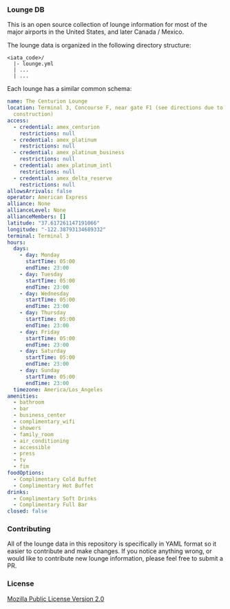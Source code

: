 ### Lounge DB

This is an open source collection of lounge information for most of the major airports in the United States, and later Canada / Mexico.

The lounge data is organized in the following directory structure:

```
<iata_code>/
  |- lounge.yml
  | ...
  | ...
```

Each lounge has a similar common schema:

```yml
name: The Centurion Lounge
location: Terminal 3, Concourse F, near gate F1 (see directions due to ongoing
  construction)
access:
  - credential: amex_centurion
    restrictions: null
  - credential: amex_platinum
    restrictions: null
  - credential: amex_platinum_business
    restrictions: null
  - credential: amex_platinum_intl
    restrictions: null
  - credential: amex_delta_reserve
    restrictions: null
allowsArrivals: false
operator: American Express
alliance: None
allianceLevel: None
allianceMembers: []
latitude: "37.617261147191066"
longitude: "-122.38793134689332"
terminal: Terminal 3
hours:
  days:
    - day: Monday
      startTime: 05:00
      endTime: 23:00
    - day: Tuesday
      startTime: 05:00
      endTime: 23:00
    - day: Wednesday
      startTime: 05:00
      endTime: 23:00
    - day: Thursday
      startTime: 05:00
      endTime: 23:00
    - day: Friday
      startTime: 05:00
      endTime: 23:00
    - day: Saturday
      startTime: 05:00
      endTime: 23:00
    - day: Sunday
      startTime: 05:00
      endTime: 23:00
  timezone: America/Los_Angeles
amenities:
  - bathroom
  - bar
  - business_center
  - complimentary_wifi
  - showers
  - family_room
  - air_conditioning
  - accessible
  - press
  - tv
  - fim
foodOptions:
  - Complimentary Cold Buffet
  - Complimentary Hot Buffet
drinks:
  - Complimentary Soft Drinks
  - Complimentary Full Bar
closed: false
```

### Contributing

All of the lounge data in this repository is specifically in YAML format so it easier to contribute and make changes. If you notice anything wrong, or would like to contribute new lounge information, please feel free to submit a PR.

### License
[Mozilla Public License Version 2.0](./LICENSE.md)